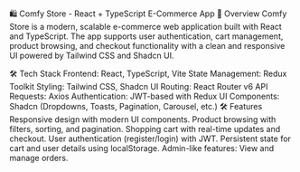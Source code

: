 🛍️ Comfy Store - React + TypeScript E-Commerce App
🚀 Overview
Comfy Store is a modern, scalable e-commerce web application built with React and TypeScript. The app supports user authentication, cart management, product browsing, and checkout functionality with a clean and responsive UI powered by Tailwind CSS and Shadcn UI.

🛠️ Tech Stack
Frontend: React, TypeScript, Vite
State Management: Redux Toolkit
Styling: Tailwind CSS, Shadcn UI
Routing: React Router v6
API Requests: Axios
Authentication: JWT-based with Redux
UI Components: Shadcn (Dropdowns, Toasts, Pagination, Carousel, etc.)
🛠️ Features
Responsive design with modern UI components.
Product browsing with filters, sorting, and pagination.
Shopping cart with real-time updates and checkout.
User authentication (register/login) with JWT.
Persistent state for cart and user details using localStorage.
Admin-like features: View and manage orders.
